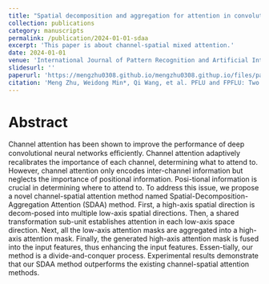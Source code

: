 ```yaml
---
title: "Spatial decomposition and aggregation for attention in convolutional neural networks"
collection: publications
category: manuscripts
permalink: /publication/2024-01-01-sdaa
excerpt: 'This paper is about channel-spatial mixed attention.'
date: 2024-01-01
venue: 'International Journal of Pattern Recognition and Artificial Intelligence'
slidesurl: ''
paperurl: 'https://mengzhu0308.github.io/mengzhu0308.githup.io/files/papers/2024-01-01-sdaa.pdf'
citation: 'Meng Zhu, Weidong Min*, Qi Wang, et al. PFLU and FPFLU: Two novel non-monotonic activation functions in convolutional neural networks. Neurocomputing, 2021, 429: 110-117. DOI: 10.1016/j.neucom.2020.11.068.'
---
```


# Abstract

Channel attention has been shown to improve the performance of deep convolutional neural networks eﬃciently. Channel attention adaptively recalibrates the importance of each channel, determining what to attend to. However, channel attention only encodes inter-channel information but neglects the importance of positional information. Posi-tional information is crucial in determining where to attend to. To address this issue, we propose a novel channel-spatial attention method named Spatial-Decomposition-Aggregation Attention (SDAA) method. First, a high-axis spatial direction is decom-posed into multiple low-axis spatial directions. Then, a shared transformation sub-unit establishes attention in each low-axis space direction. Next, all the low-axis attention masks are aggregated into a high-axis attention mask. Finally, the generated high-axis attention mask is fused into the input features, thus enhancing the input features. Essen-tially, our method is a divide-and-conquer process. Experimental results demonstrate that our SDAA method outperforms the existing channel-spatial attention methods.